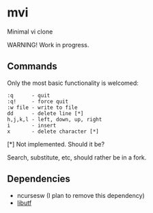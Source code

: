 # mvi
Minimal vi clone

WARNING! Work in progress.

## Commands
Only the most basic functionality is welcomed:

	:q      - quit
	:q!     - force quit
	:w file - write to file
	dd      - delete line [*]
	h,j,k,l - left, down, up, right
	i       - insert
	x       - delete character [*]

[*] Not implemented. Should it be?

Search, substitute, etc, should rather be in a fork.

## Dependencies
* ncursesw (I plan to remove this dependency)
* [libutf](http://git.suckless.org/libutf/)
